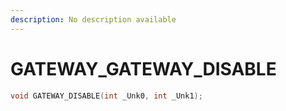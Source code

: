 ```yaml
---
description: No description available 
---
```


# GATEWAY\_GATEWAY_DISABLE

```cpp
void GATEWAY_DISABLE(int _Unk0, int _Unk1);
```